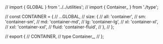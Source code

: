 // import { GLOBAL } from '../../utilities';
// import { Container_ } from './type';

// const CONTAINER = {
//   ...GLOBAL,
//   size: {
//     all: 'container',
//     sm: 'container-sm',
//     md: 'container-md',
//     lg: 'container-lg',
//     xl: 'container-xl',
//     xxl: 'container-xxl',
//     fluid: 'container-fluid',
//   },
// };

// export {
//   CONTAINER,
//   type Container_,
// };

